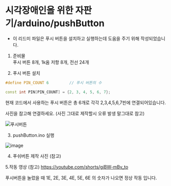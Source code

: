 # 시각장애인을 위한 자판기/arduino/pushButton
   * 이 리드미 파일은 푸시 버튼을 설치하고 실행하는데 도움을 주기 위해 작성되었습니다.
  
   1. 준비물   
   푸시 버튼 8개, 1k옴 저항 8개, 전선 24개

   2. 푸시 버튼 설치
   ```c++
   #define PIN_COUNT 6         // 푸시 버튼의 수

   const int PIN[PIN_COUNT] = {2, 3, 4, 5, 6, 7}; 
   ```
   현재 코드에서 사용하는 푸시 버튼은 총 6개로 각각 2,3,4,5,6,7핀에 연결되어있습니다. 
   
   사진을 참고해 연결하세요. (사진 그대로 제작할시 오류 발생 말그대로 참고)

![푸시버튼](https://user-images.githubusercontent.com/67812466/96615971-f1c33600-133c-11eb-92f4-07f6f6062b95.PNG)
    
   3. pushButton.ino 실행


  ![image](https://user-images.githubusercontent.com/117191814/207063715-66d1e96d-70b0-4657-a1be-b328b38e0f98.png)


   4. 푸쉬버튼 제작 사진 (참고)

  5.작동 영상 (참고)
https://youtube.com/shorts/gjBW-mBv_to


   푸시버튼을 눌렀을 때 1E, 2E, 3E, 4E, 5E, 6E 의 숫자가 나오면 정상 작동 입니다. 
